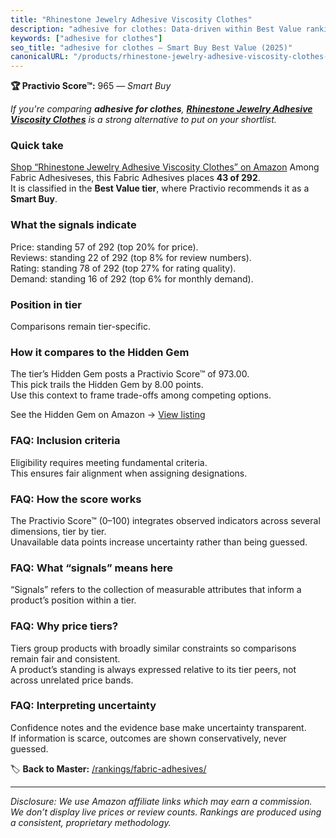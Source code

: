 ```yaml
---
title: "Rhinestone Jewelry Adhesive Viscosity Clothes"
description: "adhesive for clothes: Data-driven within Best Value ranking using the Practivio Score™. Positioned by quality, value, demand, findability, momentum."
keywords: ["adhesive for clothes"]
seo_title: "adhesive for clothes — Smart Buy Best Value (2025)"
canonicalURL: "/products/rhinestone-jewelry-adhesive-viscosity-clothes-B09SL5LT8W/"
---
```


**🏆 Practivio Score™:** 965 — _Smart Buy_


*If you're comparing **adhesive for clothes**, **[Rhinestone Jewelry Adhesive Viscosity Clothes](https://www.amazon.com/dp/B09SL5LT8W?tag=practivio-20)** is a strong alternative to put on your shortlist.*
### Quick take
[Shop “Rhinestone Jewelry Adhesive Viscosity Clothes” on Amazon](https://www.amazon.com/dp/B09SL5LT8W?tag=practivio-20)
Among Fabric Adhesiveses, this Fabric Adhesives places **43 of 292**.  
It is classified in the **Best Value tier**, where Practivio recommends it as a **Smart Buy**.

### What the signals indicate
Price: standing 57 of 292 (top 20% for price).  
Reviews: standing 22 of 292 (top 8% for review numbers).  
Rating: standing 78 of 292 (top 27% for rating quality).  
Demand: standing 16 of 292 (top 6% for monthly demand).

### Position in tier
Comparisons remain tier-specific.

### How it compares to the Hidden Gem
The tier’s Hidden Gem posts a Practivio Score™ of 973.00.  
This pick trails the Hidden Gem by 8.00 points.  
Use this context to frame trade-offs among competing options.  

See the Hidden Gem on Amazon → [View listing](https://www.amazon.com/dp/B00178QSE6?tag=practivio-20)

### FAQ: Inclusion criteria
Eligibility requires meeting fundamental criteria.  
This ensures fair alignment when assigning designations.

### FAQ: How the score works
The Practivio Score™ (0–100) integrates observed indicators across several dimensions, tier by tier.  
Unavailable data points increase uncertainty rather than being guessed.

### FAQ: What “signals” means here
“Signals” refers to the collection of measurable attributes that inform a product’s position within a tier.

### FAQ: Why price tiers?
Tiers group products with broadly similar constraints so comparisons remain fair and consistent.  
A product’s standing is always expressed relative to its tier peers, not across unrelated price bands.

### FAQ: Interpreting uncertainty
Confidence notes and the evidence base make uncertainty transparent.  
If information is scarce, outcomes are shown conservatively, never guessed.


🏷️ **Back to Master:** [/rankings/fabric-adhesives/](/rankings/fabric-adhesives/)

---
_Disclosure: We use Amazon affiliate links which may earn a commission. We don’t display live prices or review counts. Rankings are produced using a consistent, proprietary methodology._
